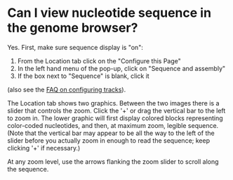 # Can I view nucleotide sequence in the genome browser?
<!-- pombase_categories: Genome browser,Tools and resources -->

Yes. First, make sure sequence display is "on":

1.  From the Location tab click on the "Configure this Page"
2.  In the left hand menu of the pop-up, click on "Sequence and
    assembly"
3.  If the box next to "Sequence" is blank, click it

(also see the [FAQ on configuring tracks](/faq/how-can-i-show-or-hide-tracks-genome-browser)).

The Location tab shows two graphics. Between the two images there is a
slider that controls the zoom. Click the '+' or drag the vertical bar to
the left to zoom in. The lower graphic will first display colored blocks
representing color-coded nucleotides, and then, at maximum zoom, legible
sequence. (Note that the vertical bar may appear to be all the way to
the left of the slider before you actually zoom in enough to read the
sequence; keep clicking '+' if necessary.)

At any zoom level, use the arrows flanking the zoom slider to scroll
along the sequence.

